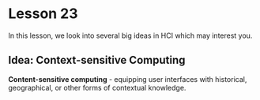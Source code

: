 # Lesson 23

In this lesson, we look into several big ideas in HCI which may interest you.

## Idea: Context-sensitive Computing

**Content-sensitive computing** - equipping user interfaces with historical, geographical, or other forms of contextual knowledge.
